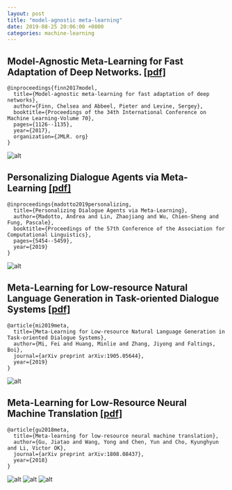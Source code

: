 ```yaml
---
layout: post
title: "model-agnostic meta-learning"
date: 2019-08-25 20:06:00 +0800
categories: machine-learning
---
```


## Model-Agnostic Meta-Learning for Fast Adaptation of Deep Networks. [[pdf]](https://arxiv.org/pdf/1703.03400.pdf)
```
@inproceedings{finn2017model,
  title={Model-agnostic meta-learning for fast adaptation of deep networks},
  author={Finn, Chelsea and Abbeel, Pieter and Levine, Sergey},
  booktitle={Proceedings of the 34th International Conference on Machine Learning-Volume 70},
  pages={1126--1135},
  year={2017},
  organization={JMLR. org}
}
```
![alt](/img/figures/ml/finn2017model-1.jpg)


## Personalizing Dialogue Agents via Meta-Learning [[pdf]](https://www.aclweb.org/anthology/P19-1542)
```
@inproceedings{madotto2019personalizing,
  title={Personalizing Dialogue Agents via Meta-Learning},
  author={Madotto, Andrea and Lin, Zhaojiang and Wu, Chien-Sheng and Fung, Pascale},
  booktitle={Proceedings of the 57th Conference of the Association for Computational Linguistics},
  pages={5454--5459},
  year={2019}
}
```
![alt](/img/figures/ml/madotto2019personalizing-1.jpg)


## Meta-Learning for Low-resource Natural Language Generation in Task-oriented Dialogue Systems [[pdf]](https://arxiv.org/pdf/1905.05644.pdf)
```
@article{mi2019meta,
  title={Meta-Learning for Low-resource Natural Language Generation in Task-oriented Dialogue Systems},
  author={Mi, Fei and Huang, Minlie and Zhang, Jiyong and Faltings, Boi},
  journal={arXiv preprint arXiv:1905.05644},
  year={2019}
}
```
![alt](/img/figures/ml/mi2019meta-1.jpg)


## Meta-Learning for Low-Resource Neural Machine Translation [[pdf]](https://arxiv.org/pdf/1808.08437.pdf)
```
@article{gu2018meta,
  title={Meta-learning for low-resource neural machine translation},
  author={Gu, Jiatao and Wang, Yong and Chen, Yun and Cho, Kyunghyun and Li, Victor OK},
  journal={arXiv preprint arXiv:1808.08437},
  year={2018}
}
```
![alt](/img/figures/ml/gu2018meta-1.jpg)
![alt](/img/figures/ml/gu2018meta-2.jpg)
![alt](/img/figures/ml/gu2018meta-3.jpg)
